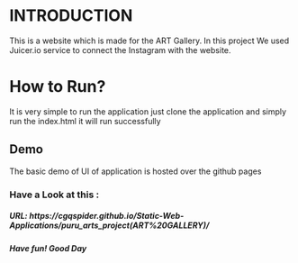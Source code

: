 <h1>INTRODUCTION</h1>
This is a website which is made for the ART Gallery. In this project We used Juicer.io service to connect the Instagram with the website. 
<h1>How to Run?</h1>
It is very simple to run the application 
just clone the application and simply run the index.html it will run successfully
<h2>Demo</h2>
The basic demo of UI of application is hosted over the github pages 
<h3>Have a Look at this :</h3>
<h5>URL: https://cgqspider.github.io/Static-Web-Applications/puru_arts_project(ART%20GALLERY)/<h5>
Have fun! Good Day 


